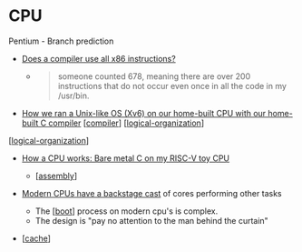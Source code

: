 CPU
===

Pentium - Branch prediction

* [Does a compiler use all x86 instructions?](http://pepijndevos.nl/2016/08/24/x86-instruction-distribution.html)
    * > someone counted 678, meaning there are over 200 instructions that do not occur even once in all the code in my /usr/bin.

* [How we ran a Unix-like OS (Xv6) on our home-built CPU with our home-built C compiler](https://fuel.edby.coffee/posts/how-we-ported-xv6-os-to-a-home-built-cpu-with-a-home-built-c-compiler/) [[compiler]] [[logical-organization]]

[[logical-organization]]

* [How a CPU works: Bare metal C on my RISC-V toy CPU](https://florian.noeding.com/posts/risc-v-toy-cpu/cpu-from-scratch/)
    * [[assembly]]

* [Modern CPUs have a backstage cast](https://www.devever.net/~hl/backstage-cast) of cores performing other tasks
    * The [[boot]] process on modern cpu's is complex.
    * The design is "pay no attention to the man behind the curtain"

* [[cache]]

[//begin]: # "Autogenerated link references for markdown compatibility"
[compiler]: compiler.md "compiler"
[logical-organization]: logical-organization.md "Logical Organization"
[assembly]: assembly.md "Assembly Code"
[boot]: boot.md "Boot - System Startup"
[cache]: cache.md "cache"
[//end]: # "Autogenerated link references"